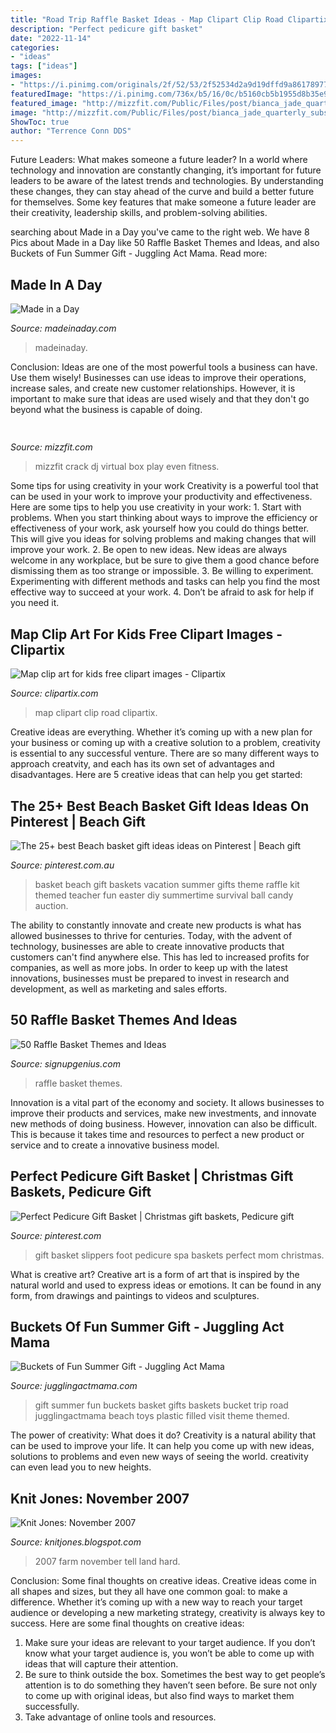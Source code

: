 ```yaml
---
title: "Road Trip Raffle Basket Ideas - Map Clipart Clip Road Clipartix"
description: "Perfect pedicure gift basket"
date: "2022-11-14"
categories:
- "ideas"
tags: ["ideas"]
images:
- "https://i.pinimg.com/originals/2f/52/53/2f52534d2a9d19dffd9a8617897794f4.jpg"
featuredImage: "https://i.pinimg.com/736x/b5/16/0c/b5160cb5b1955d8b35e9fe4725867062.jpg"
featured_image: "http://mizzfit.com/Public/Files/post/bianca_jade_quarterly_subscription_box_fitness_e34e6fdcae.jpg"
image: "http://mizzfit.com/Public/Files/post/bianca_jade_quarterly_subscription_box_fitness_e34e6fdcae.jpg"
ShowToc: true
author: "Terrence Conn DDS"
---
```



Future Leaders: What makes someone a future leader?
In a world where technology and innovation are constantly changing, it’s important for future leaders to be aware of the latest trends and technologies. By understanding these changes, they can stay ahead of the curve and build a better future for themselves. Some key features that make someone a future leader are their creativity, leadership skills, and problem-solving abilities.

	

		
searching about Made in a Day you've came to the right web. We have 8 Pics about Made in a Day like 50 Raffle Basket Themes and Ideas,  and also Buckets of Fun Summer Gift - Juggling Act Mama. Read more:
		
    
## Made In A Day

<img loading=lazy src="https://madeinaday.com/wp-content/uploads/2017/08/game-Home.jpg" onerror="this.onerror=null;this.src='https://tse2.mm.bing.net/th?id=OIP.6QqBodR5_NpVV5XsJAci4QHaLH&amp;pid=15.1';" alt="Made in a Day">

_Source: madeinaday.com_

>madeinaday. 

	

Conclusion: Ideas are one of the most powerful tools a business can have. Use them wisely!
Businesses can use ideas to improve their operations, increase sales, and create new customer relationships. However, it is important to make sure that ideas are used wisely and that they don't go beyond what the business is capable of doing.

    
## 

<img loading=lazy src="http://mizzfit.com/Public/Files/post/bianca_jade_quarterly_subscription_box_fitness_e34e6fdcae.jpg" onerror="this.onerror=null;this.src='https://tse4.mm.bing.net/th?id=OIP.GmBFO1--zavRAXuEwWNTUgHaE5&amp;pid=15.1';" alt="">

_Source: mizzfit.com_

>mizzfit crack dj virtual box play even fitness. 

	

Some tips for using creativity in your work
Creativity is a powerful tool that can be used in your work to improve your productivity and effectiveness. Here are some tips to help you use creativity in your work: 1. Start with problems. When you start thinking about ways to improve the efficiency or effectiveness of your work, ask yourself how you could do things better. This will give you ideas for solving problems and making changes that will improve your work. 2. Be open to new ideas. New ideas are always welcome in any workplace, but be sure to give them a good chance before dismissing them as too strange or impossible. 3. Be willing to experiment. Experimenting with different methods and tasks can help you find the most effective way to succeed at your work. 4. Don’t be afraid to ask for help if you need it.

    
## Map Clip Art For Kids Free Clipart Images - Clipartix

<img loading=lazy src="http://clipartix.com/wp-content/uploads/2016/06/Map-clip-art-download-vector-about-road-map-clip-art-item-2.jpg" onerror="this.onerror=null;this.src='https://tse1.mm.bing.net/th?id=OIP.uhc2i1a2f-KHAfQKtf8G-AHaE3&amp;pid=15.1';" alt="Map clip art for kids free clipart images - Clipartix">

_Source: clipartix.com_

>map clipart clip road clipartix. 

	

Creative ideas are everything. Whether it’s coming up with a new plan for your business or coming up with a creative solution to a problem, creativity is essential to any successful venture. There are so many different ways to approach creatvity, and each has its own set of advantages and disadvantages. Here are 5 creative ideas that can help you get started: 

    
## The 25+ Best Beach Basket Gift Ideas Ideas On Pinterest | Beach Gift

<img loading=lazy src="https://i.pinimg.com/originals/2f/52/53/2f52534d2a9d19dffd9a8617897794f4.jpg" onerror="this.onerror=null;this.src='https://tse2.mm.bing.net/th?id=OIP.5oCa_QcQN_j_t0Y646_9pgHaLG&amp;pid=15.1';" alt="The 25+ best Beach basket gift ideas ideas on Pinterest | Beach gift">

_Source: pinterest.com.au_

>basket beach gift baskets vacation summer gifts theme raffle kit themed teacher fun easter diy summertime survival ball candy auction. 

	

The ability to constantly innovate and create new products is what has allowed businesses to thrive for centuries. Today, with the advent of technology, businesses are able to create innovative products that customers can't find anywhere else. This has led to increased profits for companies, as well as more jobs. In order to keep up with the latest innovations, businesses must be prepared to invest in research and development, as well as marketing and sales efforts.

    
## 50 Raffle Basket Themes And Ideas

<img loading=lazy src="https://www.signupgenius.com/cms/socialMediaImages/raffle-basket-themes-ideas-article-1200x8005.jpg" onerror="this.onerror=null;this.src='https://tse1.mm.bing.net/th?id=OIP.xTrhBepStDI8ZnGzFbbmWQHaE8&amp;pid=15.1';" alt="50 Raffle Basket Themes and Ideas">

_Source: signupgenius.com_

>raffle basket themes. 

	

Innovation is a vital part of the economy and society. It allows businesses to improve their products and services, make new investments, and innovate new methods of doing business. However, innovation can also be difficult. This is because it takes time and resources to perfect a new product or service and to create a innovative business model.

    
## Perfect Pedicure Gift Basket | Christmas Gift Baskets, Pedicure Gift

<img loading=lazy src="https://i.pinimg.com/736x/b5/16/0c/b5160cb5b1955d8b35e9fe4725867062.jpg" onerror="this.onerror=null;this.src='https://tse2.mm.bing.net/th?id=OIP.S_fKd32T9uOShqc38wb44gHaHa&amp;pid=15.1';" alt="Perfect Pedicure Gift Basket | Christmas gift baskets, Pedicure gift">

_Source: pinterest.com_

>gift basket slippers foot pedicure spa baskets perfect mom christmas. 

	

What is creative art?
Creative art is a form of art that is inspired by the natural world and used to express ideas or emotions. It can be found in any form, from drawings and paintings to videos and sculptures.

    
## Buckets Of Fun Summer Gift - Juggling Act Mama

<img loading=lazy src="http://jugglingactmama.com/wp-content/uploads/2015/06/buckets-of-fun-Summer-gift-hero.png" onerror="this.onerror=null;this.src='https://tse1.mm.bing.net/th?id=OIP.LoAew_0C4kCf-zOBpQzz9QHaKm&amp;pid=15.1';" alt="Buckets of Fun Summer Gift - Juggling Act Mama">

_Source: jugglingactmama.com_

>gift summer fun buckets basket gifts baskets bucket trip road jugglingactmama beach toys plastic filled visit theme themed. 

	

The power of creativity: What does it do?
Creativity is a natural ability that can be used to improve your life. It can help you come up with new ideas, solutions to problems and even new ways of seeing the world. creativity can even lead you to new heights.

    
## Knit Jones: November 2007

<img loading=lazy src="http://bp1.blogger.com/_X5gvFBIH7fo/R0Iupri7mhI/AAAAAAAAAJU/PnZkcu1hR-Q/s320/IMG_0677.JPG" onerror="this.onerror=null;this.src='https://tse1.mm.bing.net/th?id=OIP.cksneBT5uQHXGFQtp8ADJgAAAA&amp;pid=15.1';" alt="Knit Jones: November 2007">

_Source: knitjones.blogspot.com_

>2007 farm november tell land hard. 

	

Conclusion: Some final thoughts on creative ideas.
Creative ideas come in all shapes and sizes, but they all have one common goal: to make a difference. Whether it’s coming up with a new way to reach your target audience or developing a new marketing strategy, creativity is always key to success. Here are some final thoughts on creative ideas: 
1. Make sure your ideas are relevant to your target audience. If you don’t know what your target audience is, you won’t be able to come up with ideas that will capture their attention. 
2. Be sure to think outside the box. Sometimes the best way to get people’s attention is to do something they haven’t seen before. Be sure not only to come up with original ideas, but also find ways to market them successfully. 
3. Take advantage of online tools and resources.

